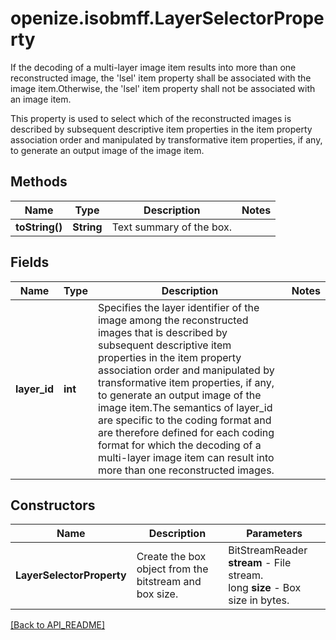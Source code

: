 # openize.isobmff.LayerSelectorProperty

If the decoding of a multi-layer image item results into more than one reconstructed image, the 'lsel' item property shall be associated with the image item.Otherwise, the 'lsel' item property shall not be associated with an image item.

This property is used to select which of the reconstructed images is described by subsequent descriptive item properties in the item property association order and manipulated by transformative item properties, if any, to generate an output image of the image item.

## Methods

Name | Type | Description | Notes
------------ | ------------- | ------------- | -------------
**toString()** | **String** | Text summary of the box. | 

## Fields

Name | Type | Description | Notes
------------ | ------------- | ------------- | -------------
**layer_id** | **int** | Specifies the layer identifier of the image among the reconstructed images that is described by subsequent descriptive item properties in the item property association order and manipulated by transformative item properties, if any, to generate an output image of the image item.The semantics of layer_id are specific to the coding format and are therefore defined for each coding format for which the decoding of a multi-layer image item can result into more than one reconstructed images. | 

## Constructors

Name | Description | Parameters
------------ | ------------- | -------------
**LayerSelectorProperty** | Create the box object from the bitstream and box size. | BitStreamReader **stream** - File stream.<br />long **size** - Box size in bytes.

[[Back to API_README]](API_README.md)